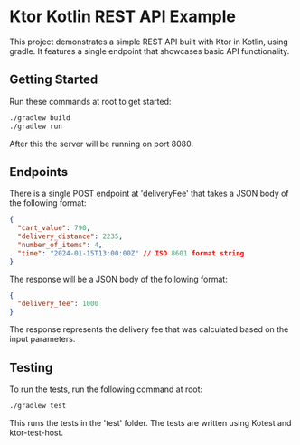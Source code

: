 # Ktor Kotlin REST API Example

This project demonstrates a simple REST API built with Ktor in Kotlin, using gradle. It features a single endpoint that showcases basic API functionality.

## Getting Started

Run these commands at root to get started:

```bash 
./gradlew build
./gradlew run
```

After this the server will be running on port 8080. 

## Endpoints
There is a single POST endpoint at 'deliveryFee' that takes a JSON body of the following format:

```json
{
  "cart_value": 790, 
  "delivery_distance": 2235, 
  "number_of_items": 4, 
  "time": "2024-01-15T13:00:00Z" // ISO 8601 format string
}
```

The response will be a JSON body of the following format:

```json
{
  "delivery_fee": 1000
}
```

The response represents the delivery fee that was calculated based on the input parameters.

## Testing

To run the tests, run the following command at root:

```bash
./gradlew test
```

This runs the tests in the 'test' folder. The tests are written using Kotest and ktor-test-host.